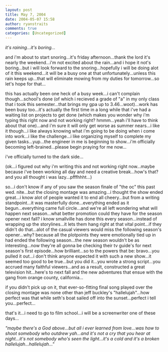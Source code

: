 ```yaml
---
layout: post
title: May 7, 2004
date: 2004-05-07 15:58
author: ryanstraits
comments: true
categories: [Uncategorized]
---
```

<em>it's raining...it's boring...</em>

and i'm about to start snoring...it's friday afternoon...thank the lord it's nearly the weekend...i'm not excited about the rain...and i hope it not's boring...but i will look forward to the snoring...hopefully i will be doing alot of it this weekend...it will be a busy one at that unfortunately...unless this rain keeps up...that will eliminate mowing from my duties for tomorrow...so let's hope for that...

this has actually been one heck of a busy week...i can't complain though...school's done (of which i recieved a grade of "a" in my only class that i took this semester...that brings my gpa up to 3.46...woot)...work has been busy too...it's actually the first time in a long while that i've had a waiting list on projects to get done (which makes you wonder why i'm typing this right now and not working right? hmmm...yeah i'll have to think about that one)...and i'm sure it will only get worse as summer nears...i like it though...i like always knowing what i'm going to be doing when i come into work...i like the challenge...i like organizing myself to complete my given tasks...yup...the engineer in me is beginning to show...i'm officially becoming left-brained...please begin praying for me now...

i've officially turned to the dark side...

(ok...i figured out why i'm writing this and not working right now...maybe because i've been working all day and need a creative break...how's that? and you all thought i was lazy...pfffhhht...)

so...i don't know if any of you saw the season finale of "the oc" this past wed. nite...but the closing montage was amazing...i thought the show ended great...i know alot of people wanted it to end all cheery...but from a writing standpoint...it was masterfully done...everything ended as it begun...everything came full circle...and we're all left wondering what will happen next season...what better promotion could they have for the season opener next fall? i know smallville has done this every season...instead of wrapping up the storylines...it lets them hang right at that vital point...if they didn't do that...alot of the casual viewers would miss the following season's opener...why? because all the plotpoints they were emotionally tied up in had ended the following season...the new season wouldn't be as interesting...now they're all gonna be checking their tv guide's for next season's first episode...how brilliant...so to the powers that be: bravo...you pulled it out...i don't think anyone expected it with such a new show...it seemed too good to be true...but you did it...you wrote a strong script...you accrued many faithful viewers...and as a result, constructed a great television hit...here's to next fall and the new adventures that ensue with the gang from orange county, california...

if you didn't pick up on it, that ever-so-fitting final song played over the closing montage was none other than jeff buckley's "hallelujah"...how perfect was that while seth's boat sailed off into the sunset...perfect i tell you...perfect...

that's it...i need to go to film school...i will be a screenwriter one of these days...

<em>"maybe there's a God above...but all i ever learned from love...was how to shoot somebody who outdrew yah...and it's not a cry that you hear at night...it's not somebody who's seen the light...it's a cold and it's a broken hallelujah...hallelujah..."</em>
